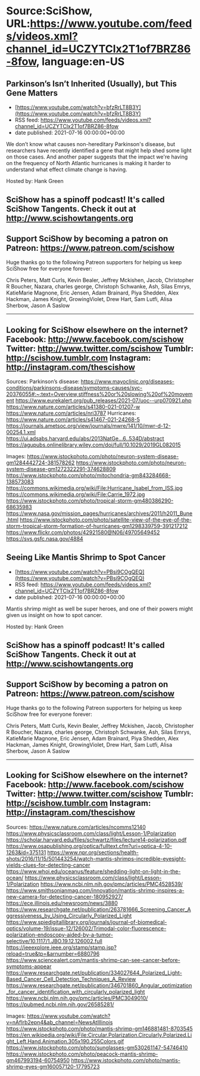 # Source:SciShow, URL:https://www.youtube.com/feeds/videos.xml?channel_id=UCZYTClx2T1of7BRZ86-8fow, language:en-US

## Parkinson’s Isn’t Inherited (Usually), but This Gene Matters
 - [https://www.youtube.com/watch?v=bfzRrLT8B3Y](https://www.youtube.com/watch?v=bfzRrLT8B3Y)
 - RSS feed: https://www.youtube.com/feeds/videos.xml?channel_id=UCZYTClx2T1of7BRZ86-8fow
 - date published: 2021-07-16 00:00:00+00:00

We don’t know what causes non-hereditary Parkinson's disease, but researchers have recently identified a gene that might help shed some light on those cases. And another paper suggests that the impact we're having on the frequency of North Atlantic hurricanes is making it harder to understand what effect climate change is having.

Hosted by: Hank Green

SciShow has a spinoff podcast! It's called SciShow Tangents. Check it out at http://www.scishowtangents.org
----------
Support SciShow by becoming a patron on Patreon: https://www.patreon.com/scishow
----------
Huge thanks go to the following Patreon supporters for helping us keep SciShow free for everyone forever:

Chris Peters, Matt Curls, Kevin Bealer, Jeffrey Mckishen, Jacob, Christopher R Boucher, Nazara, charles george, Christoph Schwanke, Ash, Silas Emrys, KatieMarie Magnone, Eric Jensen, Adam Brainard, Piya Shedden, Alex Hackman, James Knight, GrowingViolet, Drew Hart, Sam Lutfi, Alisa Sherbow, Jason A Saslow

----------
Looking for SciShow elsewhere on the internet?
Facebook: http://www.facebook.com/scishow
Twitter: http://www.twitter.com/scishow
Tumblr: http://scishow.tumblr.com
Instagram: http://instagram.com/thescishow
----------
Sources:
Parkinson’s disease:
https://www.mayoclinic.org/diseases-conditions/parkinsons-disease/symptoms-causes/syc-20376055#:~:text=Overview,stiffness%20or%20slowing%20of%20movement
https://www.eurekalert.org/pub_releases/2021-07/uoc--urp070921.php 
https://www.nature.com/articles/s41380-021-01207-w 
https://www.nature.com/articles/nri3787 
Hurricanes:
https://www.nature.com/articles/s41467-021-24268-5 
https://journals.ametsoc.org/view/journals/mwre/141/10/mwr-d-12-00254.1.xml 
https://ui.adsabs.harvard.edu/abs/2013NatGe...6..534D/abstract 
https://agupubs.onlinelibrary.wiley.com/doi/full/10.1029/2019GL082015

Images:
https://www.istockphoto.com/photo/neuron-system-disease-gm1284442724-381578262
https://www.istockphoto.com/photo/neuron-system-disease-gm1272322291-374628809
https://www.istockphoto.com/photo/mitochondria-gm843284668-138573083
https://commons.wikimedia.org/wiki/File:Hurricane_Isabel_from_ISS.jpg
https://commons.wikimedia.org/wiki/File:Carrie_1972.jpg
https://www.istockphoto.com/photo/tropical-storm-gm480386290-68635983
https://www.nasa.gov/mission_pages/hurricanes/archives/2011/h2011_Bune.html
https://www.istockphoto.com/photo/satellite-view-of-the-eye-of-the-storm-tropical-storm-formation-of-hurricanes-gm1298339759-391217212
https://www.flickr.com/photos/42921580@N06/49705649452
https://svs.gsfc.nasa.gov/4884

## Seeing Like Mantis Shrimp to Spot Cancer
 - [https://www.youtube.com/watch?v=PBsi9COgQEQ](https://www.youtube.com/watch?v=PBsi9COgQEQ)
 - RSS feed: https://www.youtube.com/feeds/videos.xml?channel_id=UCZYTClx2T1of7BRZ86-8fow
 - date published: 2021-07-16 00:00:00+00:00

Mantis shrimp might as well be super heroes, and one of their powers might given us insight on how to spot cancer.

Hosted by: Hank Green

SciShow has a spinoff podcast! It's called SciShow Tangents. Check it out at http://www.scishowtangents.org
----------
Support SciShow by becoming a patron on Patreon: https://www.patreon.com/scishow
----------
Huge thanks go to the following Patreon supporters for helping us keep SciShow free for everyone forever:

Chris Peters, Matt Curls, Kevin Bealer, Jeffrey Mckishen, Jacob, Christopher R Boucher, Nazara, charles george, Christoph Schwanke, Ash, Silas Emrys, KatieMarie Magnone, Eric Jensen, Adam Brainard, Piya Shedden, Alex Hackman, James Knight, GrowingViolet, Drew Hart, Sam Lutfi, Alisa Sherbow, Jason A Saslow

----------
Looking for SciShow elsewhere on the internet?
Facebook: http://www.facebook.com/scishow
Twitter: http://www.twitter.com/scishow
Tumblr: http://scishow.tumblr.com
Instagram: http://instagram.com/thescishow
----------
Sources:
https://www.nature.com/articles/ncomms12140
https://www.physicsclassroom.com/class/light/Lesson-1/Polarization
https://scholar.harvard.edu/files/schwartz/files/lecture14-polarization.pdf
https://www.osapublishing.org/optica/fulltext.cfm?uri=optica-4-10-1263&id=375131
https://www.npr.org/sections/health-shots/2016/11/15/501443254/watch-mantis-shrimps-incredible-eyesight-yields-clues-for-detecting-cancer
https://www.whoi.edu/oceanus/feature/shedding-light-on-light-in-the-ocean/
https://www.physicsclassroom.com/class/light/Lesson-1/Polarization
https://www.ncbi.nlm.nih.gov/pmc/articles/PMC4528539/
https://www.smithsonianmag.com/innovation/mantis-shrimp-inspires-a-new-camera-for-detecting-cancer-180952927/
https://ece.illinois.edu/newsroom/news/3880
https://www.researchgate.net/publication/263781666_Screening_Cancer_Aggressiveness_by_Using_Circularly_Polarized_Light
https://www.spiedigitallibrary.org/journals/journal-of-biomedical-optics/volume-19/issue-12/126002/Trimodal-color-fluorescence-polarization-endoscopy-aided-by-a-tumor-selective/10.1117/1.JBO.19.12.126002.full
https://ieeexplore.ieee.org/stamp/stamp.jsp?reload=true&tp=&arnumber=6880796
https://www.sciencealert.com/mantis-shrimp-can-see-cancer-before-symptoms-appear
https://www.researchgate.net/publication/334027644_Polarized_Light-Based_Cancer_Cell_Detection_Techniques_A_Review
https://www.researchgate.net/publication/346701860_Angular_optimization_for_cancer_identification_with_circularly_polarized_light
https://www.ncbi.nlm.nih.gov/pmc/articles/PMC3049010/
https://pubmed.ncbi.nlm.nih.gov/26585281/

Images:
https://www.youtube.com/watch?v=nAfIrb2epn4&ab_channel=NewsAtIllinois
https://www.istockphoto.com/photo/mantis-shrimp-gm146881481-8703545
https://en.wikipedia.org/wiki/File:Circular.Polarization.Circularly.Polarized.Light_Left.Hand.Animation.305x190.255Colors.gif
https://www.istockphoto.com/photo/sunglasses-gm530261147-54746410
https://www.istockphoto.com/photo/peacock-mantis-shrimp-gm467993194-60754950
https://www.istockphoto.com/photo/mantis-shrimp-eyes-gm160057120-17795723

